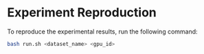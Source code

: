 # Experiment Reproduction

To reproduce the experimental results, run the following command:

```bash
bash run.sh <dataset_name> <gpu_id>